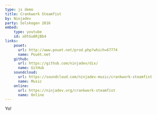 ```yaml
---
type: js demo
title: Crankwork Steamfist
by: Ninjadev
party: Solskogen 2016
embed:
    type: youtube
    id: oDtGu8RjBb4
links:
    pouet:
      url: http://www.pouet.net/prod.php?which=67774
      name: Pouët.net
    github:
      url: https://github.com/ninjadev/dix/
      name: GitHub
    soundcloud:
      url: https://soundcloud.com/ninjadev-music/crankwork-steamfist
      name: Music
    online:
      url: https://ninjadev.org/crankwork-steamfist
      name: Online
---
```


Yo!
